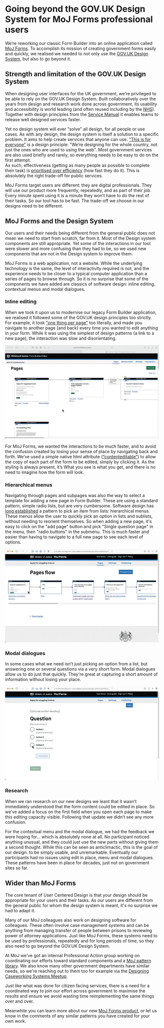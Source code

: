 # Going beyond the GOV.UK Design System for MoJ Forms professional users

We’re reworking our classic Form Builder into an online application called [MoJ Forms](https://moj-forms.service.justice.gov.uk/). To accomplish its mission of creating government forms easily and quickly, we realised we needed to not only use the [GOV.UK Design System](https://design-system.service.gov.uk), but also to go beyond it.

## Strength and limitation of the GOV.UK Design System

When designing user interfaces for the UK government, we're privileged to be able to rely on the GOV.UK Design System. Built collaboratively over the years from design and research work done across government, its usability and accessibility is world leading (and often reused including by the [NHS](https://service-manual.nhs.uk/design-system/components)).
Together with design principles from the [Service Manual](https://www.gov.uk/service-manual/design) it enables teams to release well designed services faster.

Yet no design system will ever "solve" all design, for all people or use cases. As with any design, the design system is itself a solution to a specific problem. It aims to help create services that anyone can use. ["This is for everyone"](https://www.gov.uk/guidance/government-design-principles#this-is-for-everyone) is a design principle: "We’re designing for the whole country, not just the ones who are used to using the web". Most government services are also used briefly and rarely, so everything needs to be easy to do on the first attempt.  
As such, effectiveness (getting as many people as possible to complete their task) is [prioritised over efficiency](https://userresearch.blog.gov.uk/2017/04/18/why-we-care-more-about-effectiveness-than-efficiency-or-satisfaction/) (how fast they do it). This is absolutely the right trade-off for public services.

MoJ Forms target users are different: they are digital professionals. They will use our product more frequently, repeatedly, and as part of their job. Every minute spent using it is a minute they won’t have to do the rest of their tasks.  So our tool has to be fast. The trade-off we choose in our designs need to be different. 



## MoJ Forms and the Design System

Our users and their needs being different from the general public does not mean we need to start from scratch, far from it. Most of the Design system components are still appropriate. Yet some of the interactions in our tool were slower and more confusing than they had to be, so we used new components that are not in the Design system to improve them.

MoJ Forms is a web application, not a website. While the underlying technology is the same, the level of interactivity required is not, and the experience needs to be closer to a typical computer application than a series of pages to browse through. So it is no surprise that some of the components we have added are classics of software design: inline editing, contextual menus and modal dialogues.

### Inline editing
When we took it upon us to modernise our legacy Form Builder application, we realised it followed some of the GOV.UK design principles too strictly. For example, it took ["one thing per page"](https://www.gov.uk/service-manual/design/form-structure#start-with-one-thing-per-page) too literally, and made you navigate to another page (and back) every time you wanted to edit anything in your form. While it was using the simplest of design patterns (a link to a new page), the interaction was slow and disorientating.

![Picking a page template using new page in Form Builder](/img/MoJF_post4_FB_addPage.gif)




For MoJ Forms, we wanted the interactions to be much faster, and to avoid the confusion created by losing your sense of place by navigating back and forth. We’ve used a simple native html attribute ([“contenteditable”](https://developer.mozilla.org/en-US/docs/Web/HTML/Global_attributes/contenteditable)) to allow the copy of each part of the form to be edited, simply by clicking it. As the styling is always present, it’s What you see is what you get, and there is no need to imagine how the form will look.



### Hierarchical menus
Navigating through pages and subpages was also the way to select a template for adding a new page in Form Builder. These are using a standard pattern, simple radio lists, but are very cumbersome. Software design has [long established](https://en.wikipedia.org/wiki/Context_menu#History) a pattern to pick an item from lists: hierarchical menus.
These menus allow the user to quickly pick an option in lists and sublists, without needing to reorient themselves. So when adding a new page, it's easy to click on the "add page" button and pick "Single question page" in the menu, then "radio buttons" in the submenu. This is much faster and easier than having to navigate to a full new page to see each level of options.

![Picking a page template using menus in Moj Forms](/img/MoJF_post4_addPage.gif)


### Modal dialogues
In some cases what we need isn’t just picking an option from a list, but answering one or several questions via a very short form. Modal dialogues allow us to do just that quickly. They're great at capturing a short amount of information without losing your place. 

![Using a Modal Dialogue in MoJ Form](/img/MoJF_post4_DeleteModal.gif)

### Research

When we ran research on our new designs we leant that it wasn’t immediately understood that the form content could be edited in place. So we’ve added a focus on the first field when you open each page to make this editing capacity  visible. Following that update we didn’t see any more confusion. 

For the contextual menu and the modal dialogue, we had the feedback we were hoping for… which is absolutely none at all. No participant noticed anything unusual, and they could just use the new parts without giving them a second thought. While this can be seen as anticlimactic, this is the goal of our design: to be simply usable, and unremarkable. Eventually our participants had no issues using edit in place, menu and modal dialogues. These patterns have been in place for decades, just not on government sites so far.  

 

## Wider than MoJ Forms

The core tenant of User Centered Design is that your design should be appropriate for your users and their tasks. As our users are different from the general public for whom the design system is meant, it's no surprise we had to adapt it.

Many of our MoJ colleagues also work on designing software for colleagues. These often involve case management systems and can be anything from managing transfer of people between prisons to reviewing power of attorney applications. Just like MoJ Forms, these systems need to be used by professionals, repeatedly and for long periods of time, so they also need to go beyond the GOV.UK Design System.

At MoJ we've got an internal Professional Action group working on coordinating our efforts  toward standard components and a [MoJ pattern library](https://design-patterns.service.justice.gov.uk).
We also know many other government departments have similar needs, so we're reaching out to them too for example via the [Designing Caseworking Systems Meetup](https://www.eventbrite.co.uk/e/designing-caseworking-systems-meetup-4-tickets-219770348027?). 

Just like what was done for citizen facing services, there is a need for a coordinated way to join our effort across government to maximise the results and ensure we avoid wasting time reimplementing the same things over and over.

Meanwhile you can learn more about our new [MoJ Forms product](https://moj-forms.service.justice.gov.uk/), or let us know in the comments of any similar patterns you have created for your own work.


